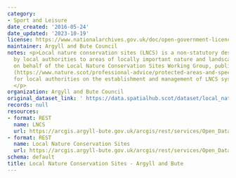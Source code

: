 ```yaml
---
category:
- Sport and Leisure
date_created: '2016-05-24'
date_updated: '2023-10-19'
license: https://www.nationalarchives.gov.uk/doc/open-government-licence/version/3/
maintainer: Argyll and Bute Council
notes: <p>Local nature conservation sites (LNCS) is a non-statutory designation given
  by local authorities to areas of locally important nature and landscapes. NatureScot,
  on behalf of the Local Nature Conservation Sites Working Group, published guidance
  (https://www.nature.scot/professional-advice/protected-areas-and-species/protected-areas/local-designations/local-nature-conservation-sites)
  for local authorities on the establishment and management of LNCS systems in Scotland.
  </p>
organization: Argyll and Bute Council
original_dataset_link: ' https://data.spatialhub.scot/dataset/local_nature_conservation_sites-ab'
records: null
resources:
- format: REST
  name: LNCS
  url: https://arcgis.argyll-bute.gov.uk/arcgis/rest/services/Open_Data/MapServer/11/query?outFields=*&where=1%3D1
- format: REST
  name: Local Nature Conservation Sites
  url: https://arcgis.argyll-bute.gov.uk/arcgis/rest/services/Open_Data/MapServer/11/query?outFields=*&where=1%3D1
schema: default
title: Local Nature Conservation Sites - Argyll and Bute
---
```


